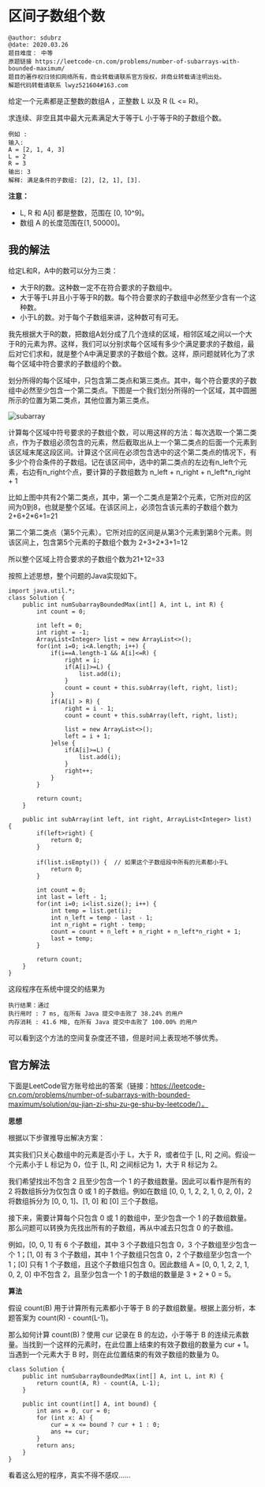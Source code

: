 # 区间子数组个数

```
@author: sdubrz
@date: 2020.03.26
题目难度： 中等
原题链接 https://leetcode-cn.com/problems/number-of-subarrays-with-bounded-maximum/
题目的著作权归领扣网络所有，商业转载请联系官方授权，非商业转载请注明出处。
解题代码转载请联系 lwyz521604#163.com
```

给定一个元素都是正整数的数组A ，正整数 L 以及 R (L <= R)。

求连续、非空且其中最大元素满足大于等于L 小于等于R的子数组个数。

```
例如 :
输入: 
A = [2, 1, 4, 3]
L = 2
R = 3
输出: 3
解释: 满足条件的子数组: [2], [2, 1], [3].
```

**注意：**

+ L, R  和 A[i] 都是整数，范围在 [0, 10^9]。
+ 数组 A 的长度范围在[1, 50000]。

## 我的解法

给定L和R，A中的数可以分为三类：
+ 大于R的数。这种数一定不在符合要求的子数组中。
+ 大于等于L并且小于等于R的数。每个符合要求的子数组中必然至少含有一个这种数。
+ 小于L的数。对于每个子数组来讲，这种数可有可无。

我先根据大于R的数，把数组A划分成了几个连续的区域，相邻区域之间以一个大于R的元素为界。这样，我们可以分别求每个区域有多少个满足要求的子数组，最后对它们求和，就是整个A中满足要求的子数组个数。这样，原问题就转化为了求每个区域中符合要求的子数组的个数。

划分所得的每个区域中，只包含第二类点和第三类点。其中，每个符合要求的子数组中必然至少包含一个第二类点。下图是一个我们划分所得的一个区域，其中圆圈所示的位置为第二类点，其他位置为第三类点。

![subarray](/images/subarray795.png)

计算每个区域中符号要求的子数组个数，可以用这样的方法：每次选取一个第二类点，作为子数组必须包含的元素，然后截取出从上一个第二类点的后面一个元素到该区域末尾这段区间。计算这个区间在必须包含选中的这个第二类点的情况下，有多少个符合条件的子数组。记在该区间中，选中的第二类点的左边有n_left个元素，右边有n_right个点，要计算的子数组数为 n_left + n_right + n_left*n_right + 1

比如上图中共有2个第二类点，其中，第一个二类点是第2个元素，它所对应的区间为0到8，也就是整个区域。在该区间上，必须包含该元素的子数组个数为2+6+2*6+1=21

第二个第二类点（第5个元素）。它所对应的区间是从第3个元素到第8个元素。则该区间上，包含第5个元素的子数组个数为 2+3+2*3+1=12

所以整个区域上符合要求的子数组个数为21+12=33

按照上述思想，整个问题的Java实现如下。

```
import java.util.*;
class Solution {
    public int numSubarrayBoundedMax(int[] A, int L, int R) {
        int count = 0;
		
		int left = 0;
		int right = -1;
		ArrayList<Integer> list = new ArrayList<>();
		for(int i=0; i<A.length; i++) {
			if(i==A.length-1 && A[i]<=R) {
				right = i;
				if(A[i]>=L) {
					list.add(i);
				}
				count = count + this.subArray(left, right, list);
			}
			if(A[i] > R) {
				right = i - 1;
				count = count + this.subArray(left, right, list);
				
				list = new ArrayList<>();
				left = i + 1;
			}else {
				if(A[i]>=L) {
					list.add(i);
				}
				right++;
			}
		}
		
		return count;
    }

    public int subArray(int left, int right, ArrayList<Integer> list) {
		if(left>right) {
			return 0;
		}
		
		if(list.isEmpty()) {  // 如果这个子数组段中所有的元素都小于L
			return 0;
		}
		
		int count = 0;
		int last = left - 1;
		for(int i=0; i<list.size(); i++) {
			int temp = list.get(i);
			int n_left = temp - last - 1;
			int n_right = right - temp;
			count = count + n_left + n_right + n_left*n_right + 1;
			last = temp;
		}
		
		return count;
	}
}
```

这段程序在系统中提交的结果为

```
执行结果：通过
执行用时 : 7 ms, 在所有 Java 提交中击败了 38.24% 的用户
内存消耗 : 41.6 MB, 在所有 Java 提交中击败了 100.00% 的用户
```

可以看到这个方法的空间复杂度还不错，但是时间上表现地不够优秀。

## 官方解法

下面是LeetCode官方账号给出的答案（链接：https://leetcode-cn.com/problems/number-of-subarrays-with-bounded-maximum/solution/qu-jian-zi-shu-zu-ge-shu-by-leetcode/）。

**思想**

根据以下步骤推导出解决方案：

其实我们只关心数组中的元素是否小于 L，大于 R，或者位于 [L, R] 之间。假设一个元素小于 L 标记为 0，位于 [L, R] 之间标记为 1，大于 R 标记为 2。

我们希望找出不包含 2 且至少包含一个 1 的子数组数量。因此可以看作是所有的 2 将数组拆分为仅包含 0 或 1 的子数组。例如在数组 [0, 0, 1, 2, 2, 1, 0, 2, 0]，2 将数组拆分为 [0, 0, 1]、[1, 0] 和 [0] 三个子数组。

接下来，需要计算每个只包含 0 或 1 的数组中，至少包含一个 1 的子数组数量。那么问题可以转换为先找出所有的子数组，再从中减去只包含 0 的子数组。

例如，[0, 0, 1] 有 6 个子数组，其中 3 个子数组只包含 0，3 个子数组至少包含一个 1；[1, 0] 有 3 个子数组，其中 1 个子数组只包含 0，2 个子数组至少包含一个 1；[0] 只有 1 个子数组，且这个子数组只包含 0。因此数组 A = [0, 0, 1, 2, 2, 1, 0, 2, 0] 中不包含 2，且至少包含一个 1 的子数组的数量是 3 + 2 + 0 = 5。

**算法**

假设 count(B) 用于计算所有元素都小于等于 B 的子数组数量。根据上面分析，本题答案为 count(R) - count(L-1)。

那么如何计算 count(B)？使用 cur 记录在 B 的左边，小于等于 B 的连续元素数量。当找到一个这样的元素时，在此位置上结束的有效子数组的数量为 cur + 1。当遇到一个元素大于 B 时，则在此位置结束的有效子数组的数量为 0。

```
class Solution {
    public int numSubarrayBoundedMax(int[] A, int L, int R) {
        return count(A, R) - count(A, L-1);
    }

    public int count(int[] A, int bound) {
        int ans = 0, cur = 0;
        for (int x: A) {
            cur = x <= bound ? cur + 1 : 0;
            ans += cur;
        }
        return ans;
    }
}
```

看着这么短的程序，真实不得不感叹……